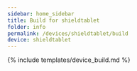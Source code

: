 ```yaml
---
sidebar: home_sidebar
title: Build for shieldtablet
folder: info
permalink: /devices/shieldtablet/build
device: shieldtablet
---
```

{% include templates/device_build.md %}
